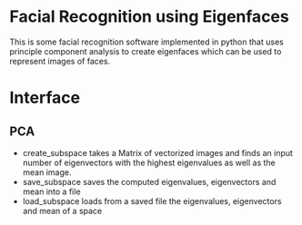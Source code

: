 # Facial Recognition using Eigenfaces
This is some facial recognition software implemented in python that uses principle component analysis to create eigenfaces which can be used to represent images of faces.
# Interface
## PCA
* create_subspace takes a Matrix of vectorized images and finds an input number of eigenvectors with the highest eigenvalues as well as the mean image.
* save_subspace saves the computed eigenvalues, eigenvectors and mean into a file
* load_subspace loads from a saved file the eigenvalues, eigenvectors and mean of a space



